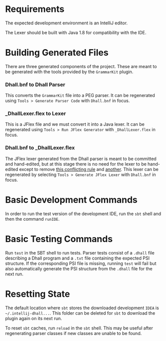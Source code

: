 Requirements
===

The expected development environment is an IntelliJ editor.

The Lexer should be built with Java 1.8 for compatibility with the IDE.

Building Generated Files
===

There are three generated components of the project. These are meant to be generated with the tools provided by the `GrammarKit` plugin.

### Dhall.bnf to Dhall Parser

This converts the `GrammarKit` file into a PEG parser. It can be regenerated using `Tools > Generate Parser Code` with `Dhall.bnf` in focus.

### _DhallLexer.flex to Lexer 

This is a JFlex file and we must convert it into a Java lexer. It can be regenerated using `Tools > Run JFlex Generator` with `_DhallLexer.flex` in focus.

### Dhall.bnf to _DhallLexer.flex

The JFlex lexer generated from the Dhall parser is meant to be committed and hand-edited, but at this stage there is no need for the lexer to be hand-edited except to remove [this conflicting rule](https://github.com/JetBrains/Grammar-Kit/blob/81cbce63ff4d3b908e5be343eeb82b15ec3b51ec/resources/templates/lexer.flex.template#L25-L26) and [another](https://github.com/JetBrains/Grammar-Kit/blob/81cbce63ff4d3b908e5be343eeb82b15ec3b51ec/resources/templates/lexer.flex.template#L35). This lexer can be regenerated by selecting `Tools > Generate JFlex Lexer` with `Dhall.bnf` in focus.


Basic Development Commands
===
In order to run the test version of the development IDE, run the `sbt` shell and then the command `runIDE`.

Basic Testing Commands
===

Run `test` in the SBT shell to run tests. Parser tests consist of a `.dhall` file describing a Dhall program and a `.txt` file containing the expected PSI structure. If the corresponding PSI file is missing, running `test` will fail but also automatically generate the PSI structure from the `.dhall` file for the next run.

Resetting State
===

The default location where `sbt` stores the downloaded development `IDEA` is `~/.intellij-dhall...`. This folder can be deleted for `sbt` to download the plugin again on its next run.

To reset `sbt` caches, run `reload` in the `sbt` shell. This may be useful after regenerating parser classes if new classes are unable to be found.
